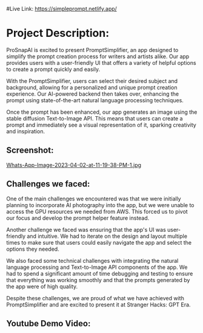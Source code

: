 #Live Link: https://simpleprompt.netlify.app/

# Project Description:

ProSnapAI is excited to present PromptSimplifier, an app designed to simplify the prompt creation process for writers and artists alike. Our app provides users with a user-friendly UI that offers a variety of helpful options to create a prompt quickly and easily.

With the PromptSimplifier, users can select their desired subject and background, allowing for a personalized and unique prompt creation experience. Our AI-powered backend then takes over, enhancing the prompt using state-of-the-art natural language processing techniques.

Once the prompt has been enhanced, our app generates an image using the stable diffusion Text-to-Image API. This means that users can create a prompt and immediately see a visual representation of it, sparking creativity and inspiration.

## Screenshot:
[Whats-App-Image-2023-04-02-at-11-19-38-PM-1.jpg](https://postimg.cc/k2NsXbJc)

## Challenges we faced: 

One of the main challenges we encountered was that we were initially planning to incorporate AI photography into the app, but we were unable to access the GPU resources we needed from AWS. This forced us to pivot our focus and develop the prompt helper feature instead.

Another challenge we faced was ensuring that the app's UI was user-friendly and intuitive. We had to iterate on the design and layout multiple times to make sure that users could easily navigate the app and select the options they needed.

We also faced some technical challenges with integrating the natural language processing and Text-to-Image API components of the app. We had to spend a significant amount of time debugging and testing to ensure that everything was working smoothly and that the prompts generated by the app were of high quality.

Despite these challenges, we are proud of what we have achieved with PromptSimplifier and are excited to present it at Stranger Hacks: GPT Era.

## Youtube Demo Video:

